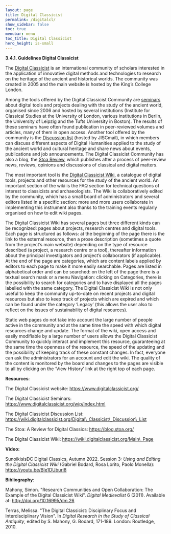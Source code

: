 ```yaml
---
layout: page
title: Digital Classicist
permalink: /digitalcl/
show_sidebar: false
toc: true
menubar: menu
toc_title: Digital Classicist
hero_height: is-small
---
```


**3.4.1. Guidelines Digital Classicist**

The [<u>Digital Classicist</u>](https://www.digitalclassicist.org/) is
an international community of scholars interested in the application of
innovative digital methods and technologies to research on the heritage
of the ancient and historical worlds. The community was created in 2005
and the main website is hosted by the King’s College London.

Among the tools offered by the Digital Classicist Community are
[<u>seminars</u>](https://www.digitalclassicist.org/wip/index.html)
about digital tools and projects dealing with the study of the ancient
world, organised since 2006 and hosted by several institutions
(Institute for Classical Studies at the University of London, various
institutions in Berlin, the University of Leipzig and the Tufts
University in Boston). The results of these seminars have often found
publication in peer-reviewed volumes and articles, many of them in open
access. Another tool offered by the community is the [<u>Discussion
list</u>](https://wiki.digitalclassicist.org/Digital_Classicist_Discussion_List)
(hosted by JISCmail), in which members can discuss different aspects of
Digital Humanities applied to the study of the ancient world and
cultural heritage and share news about events, publications and job
announcements. The Digital Classicist Community has also a blog, the
[<u>Stoa Review</u>](https://blog.stoa.org/), which publishes after a
process of peer-review news, reviews, opinions and discussions of
classical and digital matters.

The most important tool is the [<u>Digital Classicist
Wiki</u>](https://wiki.digitalclassicist.org/Main_Page), a catalogue of
digital tools, projects and other resources for the study of the ancient
world. An important section of the wiki is the FAQ section for technical
questions of interest to classicists and archaeologists. The Wiki is
collaboratively edited by the community, which has a small board of
administrators and several editors listed in a specific section: more
and more users collaborate in implementing this instrument also thanks
to the training events regularly organised on how to edit wiki pages.

The Digital Classicist Wiki has several pages but three different kinds
can be recognized: pages about projects, research centres and digital
tools. Each page is structured as follows: at the beginning of the page
there is the link to the external resource, then a prose description
(sometimes a quote from the project’s main website) depending on the
type of resource described (a project, a research centre or a tool),
thereafter information about the principal investigators and project’s
collaborators (if applicable). At the end of the page are categories,
which are content labels applied by editors to each page to make it more
easily searchable. Pages are listed in alphabetical order and can be
searched: on the left of the page there is a textual search mask or a
menu Navigation: clicking on Categories, there is the possibility to
search for categories and to have displayed all the pages labelled with
the same category. The Digital Classicist Wiki is not only useful to
keep the community up-to-date on recent projects and digital resources
but also to keep track of projects which are expired and which can be
found under the category ‘Legacy’ (this allows the user also to reflect
on the issues of sustainability of digital resources).

Static web pages do not take into account the large number of people
active in the community and at the same time the speed with which
digital resources change and update. The format of the wiki, open access
and easily modifiable by a large number of users allows the Digital
Classicist Community to quickly interact and implement this resource,
guaranteeing at the same time the openness of the resource, the speed of
the updating and the possibility of keeping track of these constant
changes. In fact, everyone can ask the administrators for an account and
edit the wiki. The quality of the content is monitored by the board and
changes to the pages are visible to all by clicking on the ‘View
History’ link at the right top of each page.

**Resources**:

The Digital Classicist website:
[<u>https://www.digitalclassicist.org/</u>](https://www.digitalclassicist.org/)

The Digital Classicist Seminars:
[<u>https://www.digitalclassicist.org/wip/index.html</u>](https://www.digitalclassicist.org/wip/index.html)

The Digital Classicist Discussion List:
[<u>https://wiki.digitalclassicist.org/Digital\_Classicist\_Discussion\_List</u>](https://wiki.digitalclassicist.org/Digital_Classicist_Discussion_List)

The Stoa: A Review for Digital Classics:
[<u>https://blog.stoa.org/</u>](https://blog.stoa.org/)

The Digital Classicist Wiki:
[<u>https://wiki.digitalclassicist.org/Main\_Page</u>](https://wiki.digitalclassicist.org/Main_Page)

**Video:**

SunoikisisDC Digital Classics, Autumn 2022. Session 3: *Using and
Editing the Digital Classicist Wiki* (Gabriel Bodard, Rosa Lorito,
Paolo Monella):
[<u>https://youtu.be/BIe1DUburi8</u>](https://youtu.be/BIe1DUburi8)

**Bibliography**:

Mahony, Simon. "Research Communities and Open Collaboration:
The Example of the Digital Classicist Wiki". *Digital Medievalist* 6 (2011).
Available at:
[<u>http://doi.org/10.16995/dm.26</u>](http://doi.org/10.16995/dm.26)

Terras, Melissa. "The Digital Classicist: Disciplinary Focus and
Interdisciplinary Vision". In *Digital Research in
the Study of Classical Antiquity*, edited by S. Mahony, G. Bodard, 171-189. London: Routledge, 2010.
